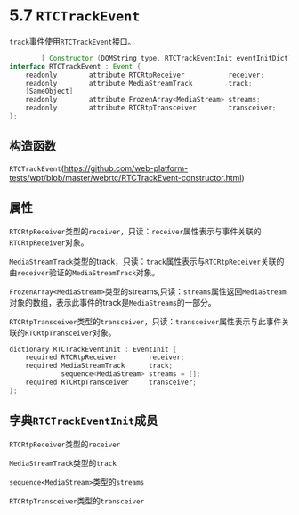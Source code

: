 # 5.7 `RTCTrackEvent`

`track`事件使用`RTCTrackEvent`接口。

```java
        [ Constructor (DOMString type, RTCTrackEventInit eventInitDict), Exposed=Window]
interface RTCTrackEvent : Event {
    readonly        attribute RTCRtpReceiver           receiver;
    readonly        attribute MediaStreamTrack         track;
    [SameObject]
    readonly        attribute FrozenArray<MediaStream> streams;
    readonly        attribute RTCRtpTransceiver        transceiver;
};
```

## 构造函数

`RTCTrackEvent`(https://github.com/web-platform-tests/wpt/blob/master/webrtc/RTCTrackEvent-constructor.html)

## 属性

`RTCRtpReceiver`类型的`receiver`，只读：`receiver`属性表示与事件关联的`RTCRtpReceiver`对象。

`MediaStreamTrack`类型的track，只读：`track`属性表示与`RTCRtpReceiver`关联的由`receiver`验证的`MediaStreamTrack`对象。

`FrozenArray<MediaStream>`类型的streams,只读：`streams`属性返回`MediaStream`对象的数组，表示此事件的track是`MediaStreams`的一部分。

`RTCRtpTransceiver`类型的`transceiver`，只读：`transceiver`属性表示与此事件关联的`RTCRtpTransceiver`对象。

```java
dictionary RTCTrackEventInit : EventInit {
    required RTCRtpReceiver        receiver;
    required MediaStreamTrack      track;
             sequence<MediaStream> streams = [];
    required RTCRtpTransceiver     transceiver;
};
```

## 字典`RTCTrackEventInit`成员

`RTCRtpReceiver`类型的`receiver`

`MediaStreamTrack`类型的`track`

`sequence<MediaStream>`类型的`streams`

`RTCRtpTransceiver`类型的`transceiver`
